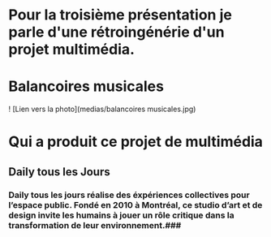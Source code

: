 # Pour la troisième présentation je parle d'une rétroingénérie d'un projet multimédia. #

# Balancoires musicales #
! [Lien vers la photo](medias/balancoires musicales.jpg)

# Qui a produit ce projet de multimédia ##

## Daily tous les Jours ##
### Daily tous les jours réalise des éxpériences collectives pour l’espace public. Fondé en 2010 à Montréal, ce studio d’art et de design invite les humains à jouer un rôle critique dans la transformation de leur environnement.###


